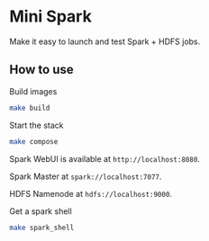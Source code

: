 # Mini Spark

Make it easy to launch and test Spark + HDFS jobs.


## How to use

Build images

```bash
make build
```

Start the stack

```bash
make compose
```

Spark WebUI is available at `http://localhost:8080`.

Spark Master at `spark://localhost:7077`.

HDFS Namenode at `hdfs://localhost:9000`.

Get a spark shell

```bash
make spark_shell
```
